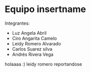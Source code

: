 # Equipo insertname

Integrantes:
<ul>
  <li>Luz Angela Abril</li>
  <li>Ciro Angarita Camelo</li>
  <li>Leidy Romero Alvarado</li>
  <li>Carlos Suarez silva</li>
  <li>Andrés Rivera Vega</li>
  </ul>
holaaaa :) leidy romero reportandose 

